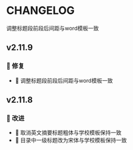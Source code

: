<!--
 *  =======================================================================
 *  ····Y88b···d88P················888b·····d888·d8b·······················
 *  ·····Y88b·d88P·················8888b···d8888·Y8P·······················
 *  ······Y88o88P··················88888b·d88888···························
 *  ·······Y888P··8888b···88888b···888Y88888P888·888·88888b·····d88b·······
 *  ········888······"88b·888·"88b·888·Y888P·888·888·888·"88b·d88P"88b·····
 *  ········888···d888888·888··888·888··Y8P··888·888·888··888·888··888·····
 *  ········888··888··888·888··888·888···"···888·888·888··888·Y88b·888·····
 *  ········888··"Y888888·888··888·888·······888·888·888··888··"Y88888·····
 *  ·······························································888·····
 *  ··························································Y8b·d88P·····
 *  ···························································"Y88P"······
 *  =======================================================================
 * 
 *  -----------------------------------------------------------------------
 * Author       : 焱铭
 * Date         : 2025-04-10 20:19:04 +0800
 * LastEditTime : 2025-04-10 20:27:43 +0800
 * Github       : https://github.com/YanMing-lxb/
 * FilePath     : /GUET_Thesis_LaTeX/CHANGELOG.md
 * Description  : 
 *  -----------------------------------------------------------------------
 -->


# CHANGELOG

<!-- ### 新增功能
- 添加了对新文件格式的支持。
- 增加了自动保存功能，防止数据丢失。

### 🚀 改进
- 优化了代码结构，提升了运行效率。
- 📝 改进了用户界面，使其更加直观易用。

### 🐛 修复
- 🔧 修复了在特定情况下程序崩溃的问题。
- 修正了若干已知的bug。

### 其他
- 新增 CHANGELOG.md 文件，用于记录版本更新日志。
 -->

调整标题段前段后间距与word模板一致

## v2.11.9

### 🐛 修复
- 🔧 调整标题段前段后间距与word模板一致

## v2.11.8

### 🚀 改进

- 📝 取消英文摘要标题粗体与学校模板保持一致
- 📝 目录中一级标题改为宋体与学校模板保持一致
